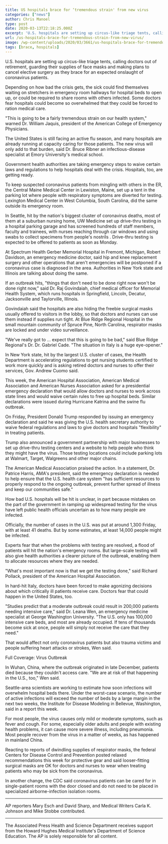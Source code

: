```yaml
---
title: US hospitals brace for ‘tremendous strain' from new virus
categories: ["news"]
author: Chris Manoel
type: post
date: 2020-03-13T22:18:25.000Z
excerpt: 'U.S. hospitals are setting up circus-like triage tents, calling doctors out of retirement, guarding their supplies of face masks and making plans to cancel elective surgery as they brace for an expected onslaught of coronavirus patients.Depending on how bad the crisis gets, the sick could find themselves waiting on stretchers in emergency room hallways for&hellip;'
url: /us-hospitals-brace-for-tremendous-strain-from-new-virus/
image: /wp-content/uploads/2020/03/3661/us-hospitals-brace-for-tremendous-strain-from-new-virus.jpeg
tags: [brace, hospitals]
---
```


U.S. hospitals are setting up circus-like triage tents, calling doctors out of retirement, guarding their supplies of face masks and making plans to cancel elective surgery as they brace for an expected onslaught of coronavirus patients.

Depending on how bad the crisis gets, the sick could find themselves waiting on stretchers in emergency room hallways for hospital beds to open up, or could be required to share rooms with others infected. Some doctors fear hospitals could become so overwhelmed that they could be forced to ration medical care.

"This is going to be a fairly tremendous strain on our health system," warned Dr. William Jaquis, president of the American College of Emergency Physicians.

The United States is still facing an active flu season, and many hospitals are already running at capacity caring for those patients. The new virus will only add to that burden, said Dr. Bruce Ribner an infectious-disease specialist at Emory University's medical school.

Government health authorities are taking emergency steps to waive certain laws and regulations to help hospitals deal with the crisis. Hospitals, too, are getting ready.

To keep suspected coronavirus patients from mingling with others in the ER, the Central Maine Medical Center in Lewiston, Maine, set up a tent in the parking lot where people with respiratory symptoms are diverted for testing. Lexington Medical Center in West Columbia, South Carolina, did the same outside its emergency room.

In Seattle, hit by the nation's biggest cluster of coronavirus deaths, most of them at a suburban nursing home, UW Medicine set up drive-thru testing in a hospital parking garage and has screened hundreds of staff members, faculty and trainees, with nurses reaching through car windows and using swabs to collect specimens from people's nostrils . Drive-thru testing is expected to be offered to patients as soon as Monday.

At Spectrum Health Gerber Memorial Hospital in Fremont, Michigan, Robert Davidson, an emergency medicine doctor, said hip and knee replacement surgery and other operations that aren't emergencies will be postponed if a coronavirus case is diagnosed in the area. Authorities in New York state and Illinois are talking about doing the same.

If an outbreak hits, "things that don't need to be done right now won't be done right now," said Dr. Raj Govindaiah, chief medical officer for Memorial Health System, which runs hospitals in Springfield, Lincoln, Decatur, Jacksonville and Taylorville, Illinois.

Govindaiah said the hospitals are also hiding the freebie surgical masks usually offered to visitors in the lobby, so that doctors and nurses can use them instead if supplies run tight. At Blue Ridge Regional Hospital in the small mountain community of Spruce Pine, North Carolina, respirator masks are locked and under video surveillance.

"We've really got to … expect that this is going to be bad," said Blue Ridge Regional's Dr. Dr. Gabriel Cade. "The situation in Italy is a huge eye-opener."

In New York state, hit by the largest U.S. cluster of cases, the Health Department is accelerating regulations to get nursing students certified to work more quickly and is asking retired doctors and nurses to offer their services, Gov. Andrew Cuomo said.

This week, the American Hospital Association, American Medical Association and American Nurses Association asked for a presidential emergency declaration that would allow doctors and nurses to work across state lines and would waive certain rules to free up hospital beds. Similar declarations were issued during Hurricane Katrina and the swine flu outbreak.

On Friday, President Donald Trump responded by issuing an emergency declaration and said he was giving the U.S. health secretary authority to waive federal regulations and laws to give doctors and hospitals "flexibility" in treating patients.

Trump also announced a government partnership with major businesses to set up drive-thru testing centers and a website to help people who think they might have the virus. Those testing locations could include parking lots at Walmart, Target, Walgreens and other major chains.

The American Medical Association praised the action. In a statement, Dr. Patrice Harris, AMA's president, said the emergency declaration is needed to help ensure that the U.S. health care system "has sufficient resources to properly respond to the ongoing outbreak, prevent further spread of illness and keep our communities safe."

How bad U.S. hospitals will be hit is unclear, in part because mistakes on the part of the government in ramping up widespread testing for the virus have left public health officials uncertain as to how many people are infected.

Officially, the number of cases in the U.S. was put at around 1,300 Friday, with at least 41 deaths. But by some estimates, at least 14,000 people might be infected.

Experts fear that when the problems with testing are resolved, a flood of patients will hit the nation's emergency rooms. But large-scale testing will also give health authorities a clearer picture of the outbreak, enabling them to allocate resources where they are needed.

"What's most important now is that we get the testing done," said Richard Pollack, president of the American Hospital Association.

In hard-hit Italy, doctors have been forced to make agonizing decisions about which critically ill patients receive care. Doctors fear that could happen in the United States, too.

"Studies predict that a moderate outbreak could result in 200,000 patients needing intensive care," said Dr. Leana Wen, an emergency medicine specialist at George Washington University. "The U.S. only has 100,000 intensive care beds, and most are already occupied. If tens of thousands become sick at once, people will simply not receive the care that they need."

That would affect not only coronavirus patients but also trauma victims and people suffering heart attacks or strokes, Wen said.

Full Coverage: Virus Outbreak

In Wuhan, China, where the outbreak originated in late December, patients died because they couldn't access care. "We are at risk of that happening in the U.S., too," Wen said.

Seattle-area scientists are working to estimate how soon infections will overwhelm hospital beds there. Under the worst-case scenario, the number of active infections will exceed the number of beds by a large margin in the next two weeks, the Institute for Disease Modeling in Bellevue, Washington, said in a report this week.

For most people, the virus causes only mild or moderate symptoms, such as fever and cough. For some, especially older adults and people with existing health problems, it can cause more severe illness, including pneumonia. Most people recover from the virus in a matter of weeks, as has happened in mainland China.

Reacting to reports of dwindling supplies of respirator masks, the federal Centers for Disease Control and Prevention posted relaxed recommendations this week for protective gear and said looser-fitting surgical masks are OK for doctors and nurses to wear when treating patients who may be sick from the coronavirus.

In another change, the CDC said coronavirus patients can be cared for in single-patient rooms with the door closed and do not need to be placed in specialized airborne-infection isolation rooms.

* * *

AP reporters Mary Esch and David Sharp, and Medical Writers Carla K. Johnson and Mike Stobbe contributed.

* * *

The Associated Press Health and Science Department receives support  from the Howard Hughes Medical Institute's Department of Science Education. The AP is solely responsible for all content.
